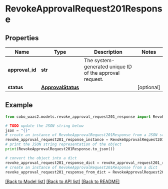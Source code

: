 # RevokeApprovalRequest201Response


## Properties

Name | Type | Description | Notes
------------ | ------------- | ------------- | -------------
**approval_id** | **str** | The system-generated unique ID of the approval request. | 
**status** | [**ApprovalStatus**](ApprovalStatus.md) |  | [optional] 

## Example

```python
from cobo_waas2.models.revoke_approval_request201_response import RevokeApprovalRequest201Response

# TODO update the JSON string below
json = "{}"
# create an instance of RevokeApprovalRequest201Response from a JSON string
revoke_approval_request201_response_instance = RevokeApprovalRequest201Response.from_json(json)
# print the JSON string representation of the object
print(RevokeApprovalRequest201Response.to_json())

# convert the object into a dict
revoke_approval_request201_response_dict = revoke_approval_request201_response_instance.to_dict()
# create an instance of RevokeApprovalRequest201Response from a dict
revoke_approval_request201_response_from_dict = RevokeApprovalRequest201Response.from_dict(revoke_approval_request201_response_dict)
```
[[Back to Model list]](../README.md#documentation-for-models) [[Back to API list]](../README.md#documentation-for-api-endpoints) [[Back to README]](../README.md)


